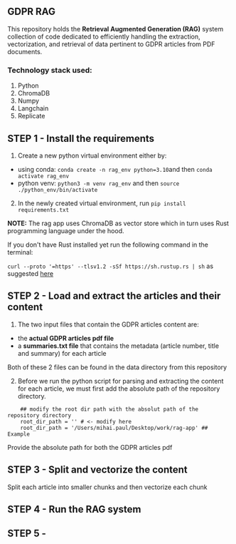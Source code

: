## GDPR RAG 

This repository holds the **Retrieval Augmented Generation (RAG)** system collection of code dedicated to efficiently handling the extraction, vectorization, and retrieval of data pertinent to GDPR articles from PDF documents. 

### Technology stack used:
1. Python
2. ChromaDB
3. Numpy
4. Langchain
5. Replicate

## STEP 1 - Install the requirements

1. Create a new python virtual environment either by:
- using conda: `conda create -n rag_env python=3.10`and then `conda activate rag_env` 
- python venv: `python3 -m venv rag_env` and then `source ./python_env/bin/activate`

2. In the newly created virtual environment, run `pip install requirements.txt`

**NOTE:** The rag app uses ChromaDB as vector store which in turn uses Rust programming language under the hood.

If you don't have Rust installed yet run the following command in the terminal:

`curl --proto '=https' --tlsv1.2 -sSf https://sh.rustup.rs | sh` as suggested [here](https://rustup.rs/)


## STEP 2 - Load and extract the articles and their content

1. The two input files that contain the GDPR articles content are:
- the **actual GDPR articles pdf file**
- a **summaries.txt file** that contains the metadata (article number, title and summary) for each article 

Both of these 2 files can be found in the data directory from this repository

2. Before we run the python script for parsing and extracting the content for each article, we must first add the absolute path of the repository directory.

```if __name__ == '__main__':
    ## modify the root dir path with the absolut path of the repository directory
    root_dir_path = '' # <- modify here
    root_dir_path = '/Users/mihai.paul/Desktop/work/rag-app' ## Example
```

Provide the absolute path for both the GDPR articles pdf

## STEP 3 - Split and vectorize the content
Split each article into smaller chunks and then vectorize each chunk

## STEP 4 - Run the RAG system


## STEP 5 - 
